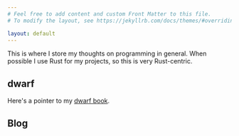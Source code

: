 ```yaml
---
# Feel free to add content and custom Front Matter to this file.
# To modify the layout, see https://jekyllrb.com/docs/themes/#overriding-theme-defaults

layout: default
---
```


This is where I store my thoughts on programming in general. When possible I use Rust
for my projects, so this is very Rust-centric.

## dwarf

Here's a pointer to my [dwarf book](/assets/docs/dwarf/index.html).

## Blog
